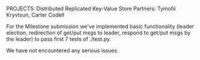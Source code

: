 PROJECT5: Distributed Replicated Key-Value Store
Partners: Tymofii Kryvtsun, Carter Codell

For the Milestone submission we've implemented basic functionality
(leader election, redirection of get/put msgs to leader, respond to get/put msgs by the leader)
to pass first 7 tests of ./test.py.

We have not encountered any serious issues.